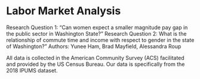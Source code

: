 # Labor Market Analysis 
Research Question 1: “Can women expect a smaller magnitude pay gap in the public sector in Washington State?”
Research Question 2: What is the relationship of commute time and income with respect to gender in the state of Washington?”
Authors: Yunee Ham, Brad Mayfield, Alessandra Roup 

All data is collected in the American Community Survey (ACS) facilitated and provided by the US Census Bureau. Our
data is specifically from the 2018 IPUMS dataset.
